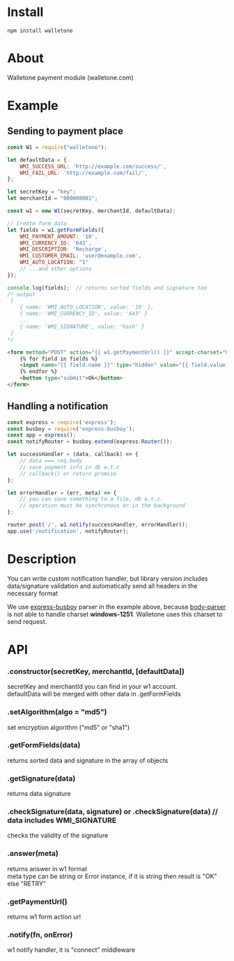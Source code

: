 # Install 
`npm install walletone`

# About
Walletone payment module (walletone.com)

# Example
## Sending to payment place

```js
const W1 = require("walletone");

let defaultData = {
    WMI_SUCCESS_URL: 'http://example.com/success/',
    WMI_FAIL_URL: 'http://example.com/fail/',
};

let secretKey = "key";
let merchantId = "000000001";

const w1 = new W1(secretKey, merchantId, defaultData);

// Create form data
let fields = w1.getFormFields({
    WMI_PAYMENT_AMOUNT: '10',
    WMI_CURRENCY_ID: '643',
    WMI_DESCRIPTION: 'Recharge',
    WMI_CUSTOMER_EMAIL: 'user@example.com',
    WMI_AUTO_LOCATION: "1"
    // ...and other options
});

console.log(fields);  // returns sorted fields and signature too
/* output
 [
    { name: 'WMI_AUTO_LOCATION', value: '10' },
    { name: 'WMI_CURRENCY_ID', value: '643' }     
    ... 
    { name: 'WMI_SIGNATURE', value: 'hash' }
 ]
*/
```

```html
<form method="POST" action="{{ w1.getPaymentUrl() }}" accept-charset="UTF-8">
    {% for field in fields %}
    <input name="{{ field.name }}" type="hidden" value="{{ field.value }}"/>
    {% endfor %}             
    <button type="submit">Ok</button>
</form>
```

## Handling a notification

```js
const express = require('express');
const busboy = require('express-busboy');
const app = express();
const notifyRouter = busboy.extend(express.Router());

let successHandler = (data, callback) => {
    // data === req.body    
    // save payment info in db e.t.c    
    // callback() or return promise
};

let errorHandler = (err, meta) => {
    // you can save something to a file, db e.t.c.
    // operation must be synchronous or in the background 
};

router.post('/', w1.notify(successHandler, errorHandler));
app.use('/notification', notifyRouter);

```

# Description
You can write custom notification handler, but library version includes data/signature validation and automatically send all headers in the necessary format  


We use [express-busboy](https://github.com/yahoo/express-busboy/) parser in the example above, because [body-parser](https://github.com/expressjs/body-parser/) is not able to handle charset __windows-1251__. Walletone uses this charset to send request.


# API
### .constructor(secretKey, merchantId, [defaultData])
secretKey and merchantId you can find in your w1 account.  
defaultData will be merged with other data in .getFormFields

### .setAlgorithm(algo = "md5")
set encryption algorithm ("md5" or "sha1")

### .getFormFields(data)
returns sorted data and signature in the array of objects

### .getSignature(data)
returns data signature

### .checkSignature(data, signature) or .checkSignature(data) // data includes WMI_SIGNATURE
checks the validity of the signature 

### .answer(meta)
returns answer in w1 format  
meta type can be string or Error instance, if it is string then result is "OK" else "RETRY" 

### .getPaymentUrl()
returns w1 form action url

### .notify(fn, onError)
w1 notify handler, it is "connect" middleware




